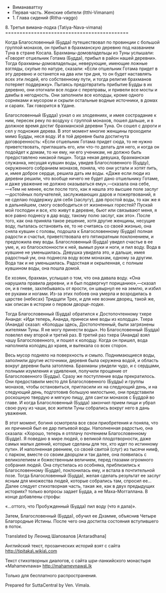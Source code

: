 









* Виманаваттху
* Первая часть\. Женские обители \(Itthi\-Vimanam\)
* 1\. Глава сидений \(Ritha\-vaggo\)


8\. Третья вимана\-лодка \(Tatiya\-Nava\-vimana\)
\=\=\=\=\=\=\=\=\=\=\=\=\=\=\=\=\=\=\=\=\=\=\=\=\=\=\=\=\=\=\=\=\=\=\=\=\=\=\=\=\=\=\=



Когда Благословенный \(Будда\) путешествовал по провинции с большой группой монахов, он прибыл в брахманскую деревню под названием Туна в стране Косала\. Брахманы\-домовладельцы из Туны услышали: «Говорят отшельник Готама \(Будда\), прибыл в район нашей деревни»\. Тогда брахманы\-домовладельцы, неверующие, имеющие ложные взгляды, скупые по натуре, сказали: «Если отшельник Готама придет в эту деревню и останется на два или три дня, то он будет наставлять всех эти людей, его собственному пути, и тогда религия брахманов потеряет поддержку»\. Пытаясь предотвратить прибытие Будды в их деревню, они отогнали все лодки с переправы, и привели все мосты и дамбы в негодность\. Они заполнили все колодцы, кроме одного сорняками и мусором и скрыли остальные водные источники, в домах и сараях\. Так говорится в Удане\.


Благословенный \(Будда\) узнал о их злодеяниях, и имея сострадание к ним, пересек реку по воздуху с группой монахов, пошел дальше, и в должное время достиг брахманской деревни Туна\. Он сошел с дороги и сел у подножия дерева\. В этот момент многие женщины проходили мимо Будды, неся воду\. И в той деревне была достигнута договоренность: «Если отшельник Готама придет сюда, то не нужно приветствовать, приглашать его, или что\-то делать для него, и когда он подойдет к домам, то ни ему, ни его ученикам, не должно быть предоставлено никакой пищи»\. Тогда некая девушка, брахманская служанка, несущая кувшин воды, увидев Благословенного \(Будду\), окруженного собранием монахов, поняла, что они устали и хотят пить, и, имея доброе сердце, решила дать им воды\. «Даже если люди из деревни решили, что вообще ничего не будет дано отшельнику Готаме, и даже уважение не должно оказываться ему»,—сказала она себе,—«Тем не менее, если после того, как я нашла это высшее поле заслуг—достойных получателей, заслуживающих даров и пожертвований, я не сделаю поддержку для себя \(заслугу\), дав простой воды, то как же я в дальнейшем, смогу освободиться от жизненных горестей? Пускай мой господин и все, кто живут в деревне, бьют или связывают меня, я все равно поднесу в дар воду, такому полю заслуг, как это»\. После того, как она приняла такое решение, хотя другие женщины, несущие воду, пыталась остановить ее, то не считаясь со своей жизнью, она сняла кувшин с головы, подошла к Благословенному \(Будде\) полная радости и счастья, приветствовала его пятикратным поклонением, и предложила ему воды\. Благословенный \(Будда\) увидел счастье в ее уме, и, из благосклонности к ней, вымыл руки и ноги, и пил воду\. Вода в кувшине не уменьшилась\. Девушка увидела это, и дальше, имея радостный ум, она поднесла воду всем монахам, одному за другим\. Вода так и не уменьшилась\. Радостная и окрыленная, с полным кувшином воды, она пошла домой\.


Ее хозяин, брахман, услышал о том, что она давала воду\. «Она нарушила правила деревни, и я был подвергнут порицанию»,—сказал он, и в гневе, захлебываясь от ярости, он швырнул ее на землю, и избил ее руками и ногами\. Из\-за этих побоев она умерла и возродилась в царстве \(небесах\) Тридцати Трех, и для нее возник дворец, такой же, как описан в истории о первом дворце\-лодке\.


Тогда Благословенный \(Будда\) обратился к Достопочтенному тхере Ананде: «Иди теперь, Ананда, принеси мне воды из колодца»\. Тхера \(Ананда\) сказал: «Колодцы здесь, Достопочтенный, были загрязнены жителями Туны\. Я не могу принести воды»\. Но Благословенный \(Будда\) повелел ему второй и третий раз\. В третий раз тхера \(Ананда\) взял чашу Благословенного, и пошел к колодцу\. Когда он пришел, вода наполнила колодец до краев, и вытекала со всех сторон\.


Весь мусор подняло на поверхность и смыло\. Поднимающиеся воды, заполнили другие источники, деревня была окружена водой, и область вокруг деревни была затоплена\. Брахманы увидели чудо, и с сердцами, полными изумления и удивления, получили прощение от Благословенного \(Будды\)\. Сразу же поступление воды прекратилось\. Они предоставили место для Благословенного \(Будды\) и группы монахов, чтобы остановиться, пригласили их на следующий день, и на следующий день, подготовив большую милостыню, они представили роскошную твердую и мягкую пищу, для сангхи монахов с Буддой во главе\. И когда Благословенный \(Будда\) закончил прием пищи и убрал свою руку из чаши, все жители Туны собрались вокруг него в дань уважения\.


В этот момент, богиня осмотрела все свои приобретения и поняла, что их причиной был ее дар питьевой воды\. Наполненная радостью, она сказала: «Хорошо, теперь я отплачу почтением Благословенному \(Будде\)\. Я поведаю в мире людей, о великой плодотворности, даже самых малых деяний, которые сделаны для тех, кто идет по истинному пути»\. И наполненная рвением, со своей свитой \(слуг\) из тысячи нимф, с парком, вместе со своим дворцом и так далее, она появилась с великолепием и божественным величием, перед глазами огромного собрания людей\. Она спустилась из особняка, приблизились к Благословенному \(Будде\), поклонилась ему, и встала в почтительной позе\. Тогда Благословенный \(Будда\), желая сделать результат ее заслуг ясным для множества людей, которые собрались там, спросил ее… Далее следует стихотворная часть, такая же, как в двух предыдущих историях? только вопросы задает Будда, а не Маха\-Моггаллана\. В конце добавлены строфы:


«…оттого, что Пробужденный \(Будда\) пил воду \(что я дала\)»\.


Затем, Благословенный \(Будда\), обучил ее Дхамме, объяснив Четыре Благородные Истины\. После чего она достигла состояния вступившего в поток\.



Translated by Леонид Шаповалов \[Antaradhana\]


Английский текст, прозаических историй взят с сайта <http://tipitaka\.wikia\.com>


Текст стихотворных диалогов, с сайта шри\-ланкийского монастыря «Mahamevnawa» <http://mahamevnawa\.lk>


Только для бесплатного распространения\.


Prepared for SuttaCentral by Ven\. Vimala\.






